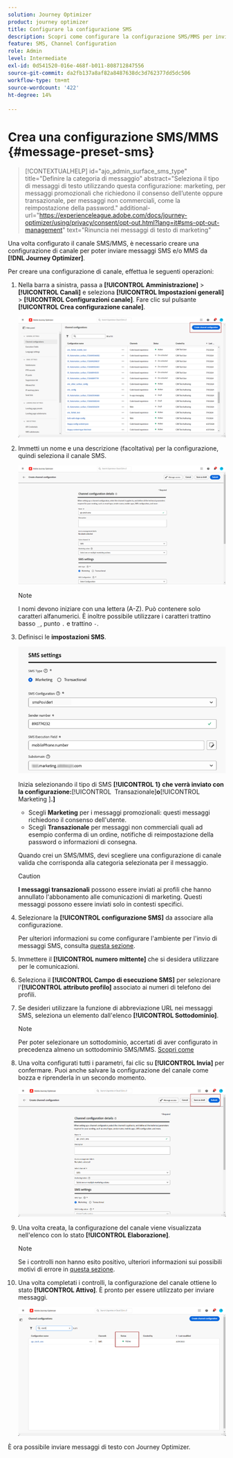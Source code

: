 ```yaml
---
solution: Journey Optimizer
product: journey optimizer
title: Configurare la configurazione SMS
description: Scopri come configurare la configurazione SMS/MMS per inviare messaggi di testo con Journey Optimizer
feature: SMS, Channel Configuration
role: Admin
level: Intermediate
exl-id: 0d541520-016e-468f-b011-808712847556
source-git-commit: da2fb137a8af82a8487638dc3d762377dd5dc506
workflow-type: tm+mt
source-wordcount: '422'
ht-degree: 14%

---
```


# Crea una configurazione SMS/MMS {#message-preset-sms}

>[!CONTEXTUALHELP]
>id="ajo_admin_surface_sms_type"
>title="Definire la categoria di messaggio"
>abstract="Seleziona il tipo di messaggi di testo utilizzando questa configurazione: marketing, per messaggi promozionali che richiedono il consenso dell’utente oppure transazionale, per messaggi non commerciali, come la reimpostazione della password."
>additional-url="https://experienceleague.adobe.com/docs/journey-optimizer/using/privacy/consent/opt-out.html?lang=it#sms-opt-out-management" text="Rinuncia nei messaggi di testo di marketing"

Una volta configurato il canale SMS/MMS, è necessario creare una configurazione di canale per poter inviare messaggi SMS e/o MMS da **[!DNL Journey Optimizer]**.

Per creare una configurazione di canale, effettua le seguenti operazioni:

1. Nella barra a sinistra, passa a **[!UICONTROL Amministrazione]** > **[!UICONTROL Canali]** e seleziona **[!UICONTROL Impostazioni generali]** > **[!UICONTROL Configurazioni canale]**. Fare clic sul pulsante **[!UICONTROL Crea configurazione canale]**.

   ![](assets/preset-create.png)

1. Immetti un nome e una descrizione (facoltativa) per la configurazione, quindi seleziona il canale SMS.

   ![](assets/sms-create-surface.png)

   >[!NOTE]
   >
   > I nomi devono iniziare con una lettera (A-Z). Può contenere solo caratteri alfanumerici. È inoltre possibile utilizzare i caratteri trattino basso `_`, punto `.` e trattino `-`.

1. Definisci le **impostazioni SMS**.

   ![](assets/sms-surface-settings.png)

   Inizia selezionando il tipo di SMS **[!UICONTROL 1&rbrace; che verrà inviato con la configurazione:**&#x200B;[!UICONTROL &#x200B; Transazionale &#x200B;]&#x200B;**o**&#x200B;[!UICONTROL &#x200B; Marketing &#x200B;]&#x200B;**.]**

   * Scegli **Marketing** per i messaggi promozionali: questi messaggi richiedono il consenso dell&#39;utente.
   * Scegli **Transazionale** per messaggi non commerciali quali ad esempio conferma di un ordine, notifiche di reimpostazione della password o informazioni di consegna.

   Quando crei un SMS/MMS, devi scegliere una configurazione di canale valida che corrisponda alla categoria selezionata per il messaggio.

   >[!CAUTION]
   >
   >**I messaggi transazionali** possono essere inviati ai profili che hanno annullato l&#39;abbonamento alle comunicazioni di marketing. Questi messaggi possono essere inviati solo in contesti specifici.

1. Selezionare la **[!UICONTROL configurazione SMS]** da associare alla configurazione.

   Per ulteriori informazioni su come configurare l&#39;ambiente per l&#39;invio di messaggi SMS, consulta [questa sezione](#create-api).

1. Immettere il **[!UICONTROL numero mittente]** &#x200B;che si desidera utilizzare per le comunicazioni.

1. Seleziona il **[!UICONTROL Campo di esecuzione SMS]** per selezionare l&#39;**[!UICONTROL attributo profilo]** associato ai numeri di telefono dei profili.

1. Se desideri utilizzare la funzione di abbreviazione URL nei messaggi SMS, seleziona un elemento dall&#39;elenco **[!UICONTROL Sottodominio]**.

   >[!NOTE]
   >
   >Per poter selezionare un sottodominio, accertati di aver configurato in precedenza almeno un sottodominio SMS/MMS. [Scopri come](sms-subdomains.md)

1. Una volta configurati tutti i parametri, fai clic su **[!UICONTROL Invia]** per confermare. Puoi anche salvare la configurazione del canale come bozza e riprenderla in un secondo momento.

   ![](assets/sms-submit-surface.png)

1. Una volta creata, la configurazione del canale viene visualizzata nell&#39;elenco con lo stato **[!UICONTROL Elaborazione]**.

   >[!NOTE]
   >
   >Se i controlli non hanno esito positivo, ulteriori informazioni sui possibili motivi di errore in [questa sezione](../configuration/channel-surfaces.md).

1. Una volta completati i controlli, la configurazione del canale ottiene lo stato **[!UICONTROL Attivo]**. È pronto per essere utilizzato per inviare messaggi.

   ![](assets/preset-active.png)

È ora possibile inviare messaggi di testo con Journey Optimizer.
